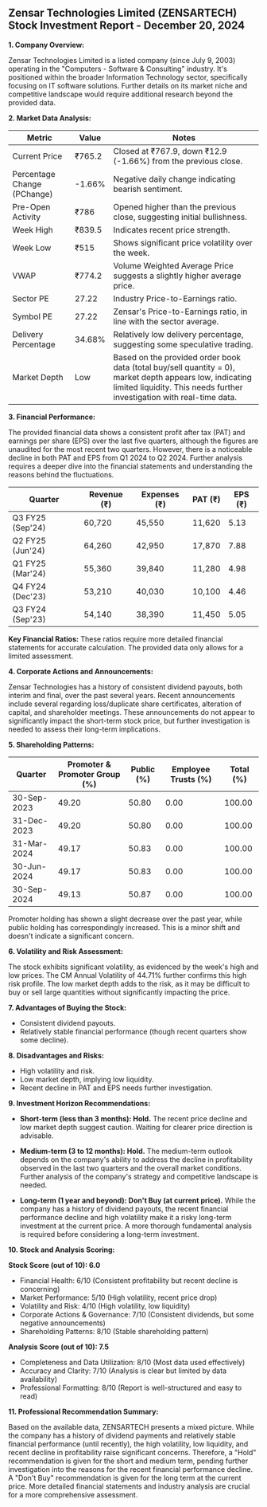 ## Zensar Technologies Limited (ZENSARTECH) Stock Investment Report - December 20, 2024

**1. Company Overview:**

Zensar Technologies Limited is a listed company (since July 9, 2003) operating in the "Computers - Software & Consulting" industry.  It's positioned within the broader Information Technology sector, specifically focusing on IT software solutions.  Further details on its market niche and competitive landscape would require additional research beyond the provided data.

**2. Market Data Analysis:**

| Metric                     | Value          | Notes                                                              |
|-----------------------------|-----------------|----------------------------------------------------------------------|
| Current Price               | ₹765.2         | Closed at ₹767.9, down ₹12.9 (-1.66%) from the previous close.     |
| Percentage Change (PChange) | -1.66%          | Negative daily change indicating bearish sentiment.                   |
| Pre-Open Activity          | ₹786           | Opened higher than the previous close, suggesting initial bullishness.|
| Week High                    | ₹839.5         | Indicates recent price strength.                                     |
| Week Low                     | ₹515           | Shows significant price volatility over the week.                     |
| VWAP                        | ₹774.2         | Volume Weighted Average Price suggests a slightly higher average price.|
| Sector PE                   | 27.22          | Industry Price-to-Earnings ratio.                                   |
| Symbol PE                   | 27.22          | Zensar's Price-to-Earnings ratio, in line with the sector average. |
| Delivery Percentage         | 34.68%          | Relatively low delivery percentage, suggesting some speculative trading.|
| Market Depth                | Low             | Based on the provided order book data (total buy/sell quantity = 0), market depth appears low, indicating limited liquidity.  This needs further investigation with real-time data.


**3. Financial Performance:**

The provided financial data shows a consistent profit after tax (PAT) and earnings per share (EPS) over the last five quarters, although the figures are unaudited for the most recent two quarters.  However, there is a noticeable decline in both PAT and EPS from Q1 2024 to Q2 2024.  Further analysis requires a deeper dive into the financial statements and understanding the reasons behind the fluctuations.

| Quarter      | Revenue (₹) | Expenses (₹) | PAT (₹)  | EPS (₹) |
|--------------|-------------|-------------|---------|---------|
| Q3 FY25 (Sep'24)| 60,720      | 45,550      | 11,620  | 5.13    |
| Q2 FY25 (Jun'24)| 64,260      | 42,950      | 17,870  | 7.88    |
| Q1 FY25 (Mar'24)| 55,360      | 39,840      | 11,280  | 4.98    |
| Q4 FY24 (Dec'23)| 53,210      | 40,030      | 10,100  | 4.46    |
| Q3 FY24 (Sep'23)| 54,140      | 38,390      | 11,450  | 5.05    |


**Key Financial Ratios:**  These ratios require more detailed financial statements for accurate calculation.  The provided data only allows for a limited assessment.

**4. Corporate Actions and Announcements:**

Zensar Technologies has a history of consistent dividend payouts, both interim and final, over the past several years.  Recent announcements include several regarding loss/duplicate share certificates, alteration of capital, and shareholder meetings.  These announcements do not appear to significantly impact the short-term stock price, but further investigation is needed to assess their long-term implications.

**5. Shareholding Patterns:**

| Quarter      | Promoter & Promoter Group (%) | Public (%) | Employee Trusts (%) | Total (%) |
|--------------|-----------------------------|------------|--------------------|-----------|
| 30-Sep-2023  | 49.20                        | 50.80      | 0.00               | 100.00    |
| 31-Dec-2023  | 49.20                        | 50.80      | 0.00               | 100.00    |
| 31-Mar-2024  | 49.17                        | 50.83      | 0.00               | 100.00    |
| 30-Jun-2024  | 49.17                        | 50.83      | 0.00               | 100.00    |
| 30-Sep-2024  | 49.13                        | 50.87      | 0.00               | 100.00    |

Promoter holding has shown a slight decrease over the past year, while public holding has correspondingly increased. This is a minor shift and doesn't indicate a significant concern.

**6. Volatility and Risk Assessment:**

The stock exhibits significant volatility, as evidenced by the week's high and low prices.  The CM Annual Volatility of 44.71% further confirms this high risk profile.  The low market depth adds to the risk, as it may be difficult to buy or sell large quantities without significantly impacting the price.

**7. Advantages of Buying the Stock:**

* Consistent dividend payouts.
* Relatively stable financial performance (though recent quarters show some decline).


**8. Disadvantages and Risks:**

* High volatility and risk.
* Low market depth, implying low liquidity.
* Recent decline in PAT and EPS needs further investigation.


**9. Investment Horizon Recommendations:**

* **Short-term (less than 3 months): Hold.** The recent price decline and low market depth suggest caution.  Waiting for clearer price direction is advisable.

* **Medium-term (3 to 12 months): Hold.**  The medium-term outlook depends on the company's ability to address the decline in profitability observed in the last two quarters and the overall market conditions.  Further analysis of the company's strategy and competitive landscape is needed.

* **Long-term (1 year and beyond): Don't Buy (at current price).** While the company has a history of dividend payouts, the recent financial performance decline and high volatility make it a risky long-term investment at the current price.  A more thorough fundamental analysis is required before considering a long-term investment.


**10. Stock and Analysis Scoring:**

**Stock Score (out of 10): 6.0**

* Financial Health: 6/10 (Consistent profitability but recent decline is concerning)
* Market Performance: 5/10 (High volatility, recent price drop)
* Volatility and Risk: 4/10 (High volatility, low liquidity)
* Corporate Actions & Governance: 7/10 (Consistent dividends, but some negative announcements)
* Shareholding Patterns: 8/10 (Stable shareholding pattern)

**Analysis Score (out of 10): 7.5**

* Completeness and Data Utilization: 8/10 (Most data used effectively)
* Accuracy and Clarity: 7/10 (Analysis is clear but limited by data availability)
* Professional Formatting: 8/10 (Report is well-structured and easy to read)


**11. Professional Recommendation Summary:**

Based on the available data, ZENSARTECH presents a mixed picture.  While the company has a history of dividend payments and relatively stable financial performance (until recently), the high volatility, low liquidity, and recent decline in profitability raise significant concerns.  Therefore, a "Hold" recommendation is given for the short and medium term, pending further investigation into the reasons for the recent financial performance decline.  A "Don't Buy" recommendation is given for the long term at the current price.  More detailed financial statements and industry analysis are crucial for a more comprehensive assessment.
